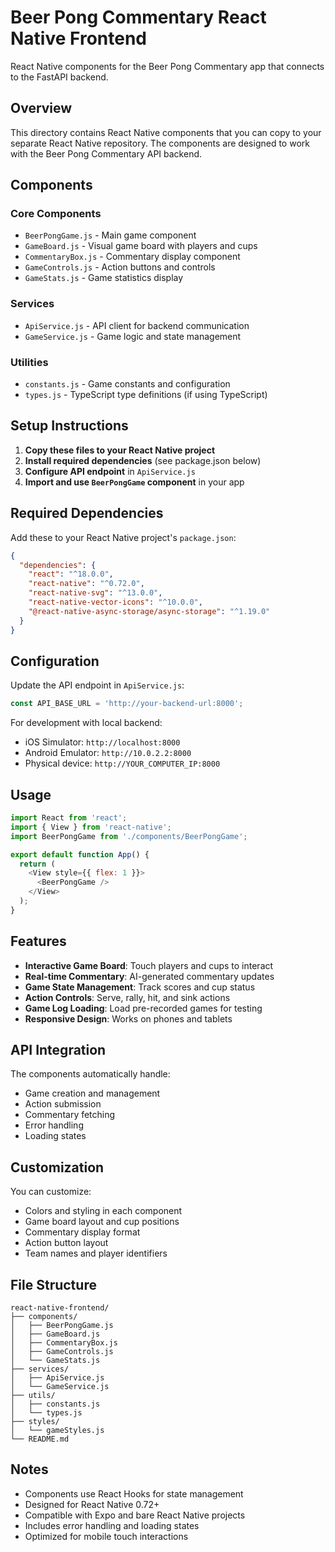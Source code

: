 # Beer Pong Commentary React Native Frontend

React Native components for the Beer Pong Commentary app that connects to the FastAPI backend.

## Overview

This directory contains React Native components that you can copy to your separate React Native repository. The components are designed to work with the Beer Pong Commentary API backend.

## Components

### Core Components

- `BeerPongGame.js` - Main game component
- `GameBoard.js` - Visual game board with players and cups
- `CommentaryBox.js` - Commentary display component
- `GameControls.js` - Action buttons and controls
- `GameStats.js` - Game statistics display

### Services

- `ApiService.js` - API client for backend communication
- `GameService.js` - Game logic and state management

### Utilities

- `constants.js` - Game constants and configuration
- `types.js` - TypeScript type definitions (if using TypeScript)

## Setup Instructions

1. **Copy these files to your React Native project**
2. **Install required dependencies** (see package.json below)
3. **Configure API endpoint** in `ApiService.js`
4. **Import and use `BeerPongGame` component** in your app

## Required Dependencies

Add these to your React Native project's `package.json`:

```json
{
  "dependencies": {
    "react": "^18.0.0",
    "react-native": "^0.72.0",
    "react-native-svg": "^13.0.0",
    "react-native-vector-icons": "^10.0.0",
    "@react-native-async-storage/async-storage": "^1.19.0"
  }
}
```

## Configuration

Update the API endpoint in `ApiService.js`:

```javascript
const API_BASE_URL = 'http://your-backend-url:8000';
```

For development with local backend:

- iOS Simulator: `http://localhost:8000`
- Android Emulator: `http://10.0.2.2:8000`
- Physical device: `http://YOUR_COMPUTER_IP:8000`

## Usage

```javascript
import React from 'react';
import { View } from 'react-native';
import BeerPongGame from './components/BeerPongGame';

export default function App() {
  return (
    <View style={{ flex: 1 }}>
      <BeerPongGame />
    </View>
  );
}
```

## Features

- **Interactive Game Board**: Touch players and cups to interact
- **Real-time Commentary**: AI-generated commentary updates
- **Game State Management**: Track scores and cup status
- **Action Controls**: Serve, rally, hit, and sink actions
- **Game Log Loading**: Load pre-recorded games for testing
- **Responsive Design**: Works on phones and tablets

## API Integration

The components automatically handle:

- Game creation and management
- Action submission
- Commentary fetching
- Error handling
- Loading states

## Customization

You can customize:

- Colors and styling in each component
- Game board layout and cup positions
- Commentary display format
- Action button layout
- Team names and player identifiers

## File Structure

```
react-native-frontend/
├── components/
│   ├── BeerPongGame.js
│   ├── GameBoard.js
│   ├── CommentaryBox.js
│   ├── GameControls.js
│   └── GameStats.js
├── services/
│   ├── ApiService.js
│   └── GameService.js
├── utils/
│   ├── constants.js
│   └── types.js
├── styles/
│   └── gameStyles.js
└── README.md
```

## Notes

- Components use React Hooks for state management
- Designed for React Native 0.72+
- Compatible with Expo and bare React Native projects
- Includes error handling and loading states
- Optimized for mobile touch interactions
